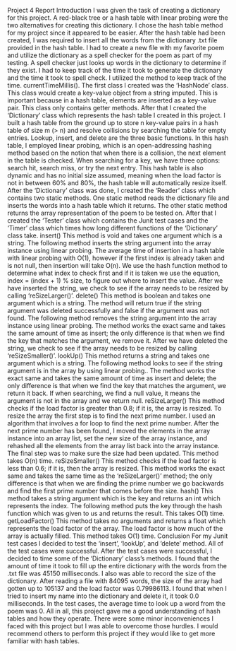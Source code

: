 Project 4 Report
Introduction
I was given the task of creating a dictionary for this project. A red-black tree or a hash table with
linear probing were the two alternatives for creating this dictionary. I chose the hash table
method for my project since it appeared to be easier. After the hash table had been created, I was
required to insert all the words from the dictionary .txt file provided in the hash table. I had to
create a new file with my favorite poem and utilize the dictionary as a spell checker for the poem
as part of my testing. A spell checker just looks up words in the dictionary to determine if they
exist. I had to keep track of the time it took to generate the dictionary and the time it took to spell
check. I utilized the method to keep track of the time. currentTimeMillis(). The first class I
created was the ‘HashNode’ class. This class would create a key-value object from a string
imputed. This is important because in a hash table, elements are inserted as a key-value pair. This
class only contains getter methods. After that I created the ‘Dictionary’ class which represents
the hash table I created in this project. I built a hash table from the ground up to store n
key-value pairs in a hash table of size m (> n) and resolve collisions by searching the table for
empty entries. Lookup, insert, and delete are the three basic functions. In this hash table, I
employed linear probing, which is an open-addressing hashing method based on the notion that
when there is a collision, the next element in the table is checked. When searching for a key, we
have three options: search hit, search miss, or try the next entry. This hash table is also dynamic
and has no initial size assumed, meaning when the load factor is not in between 60% and 80%,
the hash table will automatically resize itself. After the ‘Dictionary’ class was done, I created the
‘Reader’ class which contains two static methods. One static method reads the dictionary file and
inserts the words into a hash table which it returns. The other static method returns the array
representation of the poem to be tested on. After that I created the ‘Tester’ class which contains
the Junit test cases and the ‘Timer’ class which times how long different functions of the
‘Dictionary’ class take.
insert()
This method is void and takes one argument which is a string. The following method inserts the
string argument into the array instance using linear probing. The average time of insertion in a
hash table with linear probing with O(1), however if the first index is already taken and is not
null, then insertion will take O(n). We use the hash function method to determine what index to
check first and if it is taken we use the equation, index = (index + 1) % size, to figure out where
to insert the value. After we have inserted the string, we check to see if the array needs to be
resized by calling ‘reSizeLarger()’.
delete()
This method is boolean and takes one argument which is a string. The method will return true if
the string argument was deleted successfully and false if the argument was not found. The
following method removes the string argument into the array instance using linear probing. The
method works the exact same and takes the same amount of time as insert; the only difference is
that when we find the key that matches the argument, we remove it. After we have deleted the
string, we check to see if the array needs to be resized by calling ‘reSizeSmaller()’.
lookUp()
This method returns a string and takes one argument which is a string. The following method
looks to see if the string argument is in the array by using linear probing.. The method works the
exact same and takes the same amount of time as insert and delete; the only difference is that
when we find the key that matches the argument, we return it back. If when searching, we find a
null value, it means the argument is not in the array and we return null.
reSizeLarger()
This method checks if the load factor is greater than 0.8; if it is, the array is resized. To resize the
array the first step is to find the next prime number. I used an algorithm that involves a for loop
to find the next prime number. After the next prime number has been found, I moved the
elements in the array instance into an array list, set the new size of the array instance, and
rehashed all the elements from the array list back into the array instance. The final step was to
make sure the size had been updated. This method takes O(n) time.
reSizeSmaller()
This method checks if the load factor is less than 0.6; if it is, then the array is resized. This
method works the exact same and takes the same time as the ‘reSizeLarger()’ method; the only
difference is that when we are finding the prime number we go backwards and find the first
prime number that comes before the size.
hash()
This method takes a string argument which is the key and returns an int which represents the
index. The following method puts the key through the hash function which was given to us and
returns the result. This takes O(1) time.
getLoadFactor()
This method takes no arguments and returns a float which represents the load factor of the array.
The load factor is how much of the array is actually filled. This method takes O(1) time.
Conclusion
For my Junit test cases I decided to test the ‘insert’, ‘lookUp’, and ‘delete’ method. All of the test
cases were successful. After the test cases were successful, I decided to time some of the
‘Dictionary’ class’s methods. I found that the amount of time it took to fill up the entire
dictionary with the words from the .txt file was 45150 milliseconds. I also was able to record the
size of the dictionary. After reading a file with 84095 words, the size of the array had gotten up
to 105137 and the load factor was 0.79986113. I found that when I tried to insert my name into
the dictionary and delete it, it took 0.0 milliseconds. In the test cases, the average time to look up
a word from the poem was 0. All in all, this project gave me a good understanding of hash tables
and how they operate. There were some minor inconveniences I faced with this project but I was
able to overcome those hurdles. I would recommend others to perform this project if they would
like to get more familiar with hash tables.
